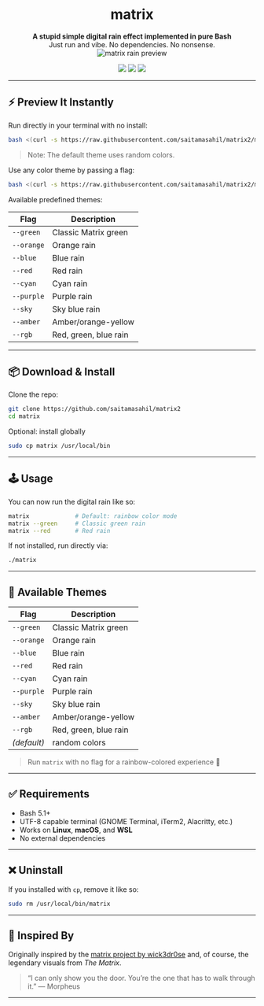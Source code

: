 <div align="center">

# matrix

**A stupid simple digital rain effect implemented in pure Bash**  
Just run and vibe. No dependencies. No nonsense.  
<img src="matrix.gif" alt="matrix rain preview">

<p>
  <img src="https://shields.io/badge/made-with%20%20bash-green?style=flat-square&color=d5c4a1&labelColor=1d2021&logo=gnu-bash">
  <img src="https://img.shields.io/badge/Maintained%3F-yes-green.svg">
  <a href="https://discord.gg/W4mQqNnfSq">
    <img src="https://discordapp.com/api/guilds/913584348937207839/widget.png?style=shield"/>
  </a>
</p>

</div>

---

## ⚡ Preview It Instantly

Run directly in your terminal with no install:

```bash
bash <(curl -s https://raw.githubusercontent.com/saitamasahil/matrix2/main/matrix)
```

> Note: The default theme uses random colors.

Use any color theme by passing a flag:

```bash
bash <(curl -s https://raw.githubusercontent.com/saitamasahil/matrix2/main/matrix) --red
```

Available predefined themes:

| Flag       | Description           |
| ---------- | --------------------- |
| `--green`  | Classic Matrix green  |
| `--orange` | Orange rain           |
| `--blue`   | Blue rain             |
| `--red`    | Red rain              |
| `--cyan`   | Cyan rain             |
| `--purple` | Purple rain           |
| `--sky`    | Sky blue rain         |
| `--amber`  | Amber/orange-yellow   |
| `--rgb`    | Red, green, blue rain |

---

## 📦 Download & Install

Clone the repo:

```bash
git clone https://github.com/saitamasahil/matrix2
cd matrix
```

Optional: install globally

```bash
sudo cp matrix /usr/local/bin
```

---

## 🕹️ Usage

You can now run the digital rain like so:

```bash
matrix             # Default: rainbow color mode
matrix --green     # Classic green rain
matrix --red       # Red rain
```

If not installed, run directly via:

```bash
./matrix
```

---

## 🎨 Available Themes

| Flag        | Description           |
| ----------- | --------------------- |
| `--green`   | Classic Matrix green  |
| `--orange`  | Orange rain           |
| `--blue`    | Blue rain             |
| `--red`     | Red rain              |
| `--cyan`    | Cyan rain             |
| `--purple`  | Purple rain           |
| `--sky`     | Sky blue rain         |
| `--amber`   | Amber/orange-yellow   |
| `--rgb`     | Red, green, blue rain |
| _(default)_ | random colors         |

> Run `matrix` with no flag for a rainbow-colored experience 🌈

---

## ✅ Requirements

- Bash 5.1+
- UTF-8 capable terminal (GNOME Terminal, iTerm2, Alacritty, etc.)
- Works on **Linux**, **macOS**, and **WSL**
- No external dependencies

---

## ❌ Uninstall

If you installed with `cp`, remove it like so:

```bash
sudo rm /usr/local/bin/matrix
```

---

## 🧠 Inspired By

Originally inspired by the [matrix project by wick3dr0se](https://github.com/wick3dr0se/matrix) and, of course, the legendary visuals from _The Matrix_.

> “I can only show you the door. You’re the one that has to walk through it.” — Morpheus

---
